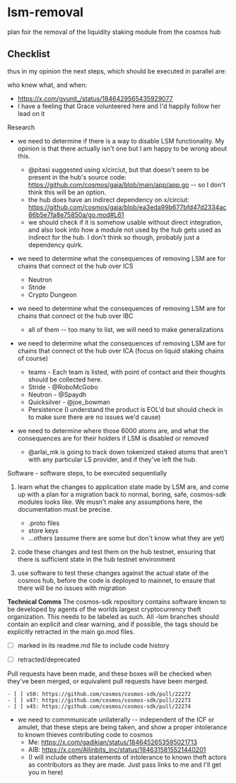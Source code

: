 # lsm-removal
plan foir the removal of the liquidity staking module from the cosmos hub



## Checklist

thus in my opinion the next steps, which should be executed in parallel are:

who knew what, and when:
  * https://x.com/gyunit_/status/1846429565435929077
  * I have a feeling that Grace volunteered here and I'd happily follow her lead on it


Research
* we need to determine if there is a way to disable LSM functionality.  My opinion is that there actually isn't one but I am happy to be wrong about this.
  * @pitasi suggested using x/circiut, but that doesn't seem to be present in the hub's source code:  https://github.com/cosmos/gaia/blob/main/app/app.go -- so I don't think this will be an option.
  * the hub does have an indirect dependency on x/circiut: https://github.com/cosmos/gaia/blob/ea3eda99b677bfd47d2334ac86b5e7fa8e75850a/go.mod#L61
   * we should check if it is somehow usable without direct integration, and also look into how a module not used by the hub gets used as indirect for the hub.  I don't think so though, probably just a dependency quirk.


* we need to determine what the consequences of removing LSM are for chains that connect ot the hub over ICS
  * Neutron
  * Stride
  * Crypto Dungeon

* we need to determine what the consequences of removing LSM are for chains that connect ot the hub over IBC
  * all of them -- too many to list, we will need to make generalizations

* we need to determine what the consequences of removing LSM are for chains that connect ot the hub over ICA (focus on liquid staking chains of course)
  * teams - Each team is listed, with point of contact and their thoughts should be collected here.
   * Stride - @RoboMcGobo 
   * Neutron - @Spaydh 
   * Quicksilver - @joe_bowman 
   * Persistence (I understand the product is EOL'd but should check in to make sure there are no issues we'd cause)

  
* we need to determine where those 6000 atoms are, and what the consequences are for their holders if LSM is disabled or removed
  * @arlai_mk is going to track down tokenized staked atoms that aren't with any particular LS provider, and if they've left the hub.


Software - software steps, to be executed sequentially
  1) learn what the changes to application state made by LSM are, and come up with a plan for a migration back to normal, boring, safe, cosmos-sdk modules looks like.  We musn't make any assumptions here, the documentation must be precise.
   
     * .proto files
     * store keys
     * ...others (assume there are some but don't know what they are yet)


  2) code these changes and test them on the hub testnet, ensuring that there is sufficient state in the hub testnet environment

  3) use software to test these changes against the actual state of the cosmos hub, before the code is deployed to mainnet, to ensure that there will be no issues with migration


**Technical Comms**
The cosmos-sdk repository contains software known to be developed by agents of the worlds largest cryptocurrency theft organization.  This needs to be labeled as such.  All -lsm branches should contain an explicit and clear warning, and if possible, the tags should be explicitly retracted in the main go.mod files.


 - [ ] marked in its readme.md file to include code history
 - [ ] retracted/deprecated


Pull requests have been made, and these boxes will be checked when they've been merged, or equivalent pull requests have been merged.

  
    - [ ] v50: https://github.com/cosmos/cosmos-sdk/pull/22272
    - [ ] v47: https://github.com/cosmos/cosmos-sdk/pull/22273
    - [ ] v45: https://github.com/cosmos/cosmos-sdk/pull/22274
  


* we need to commmunicate unilaterally -- independent of the ICF or amulet, that these steps are being taken, and show a proper intolerance to known thieves contributing code to cosmos
   * Me: https://x.com/gadikian/status/1846452653595021713
   * AIB: https://x.com/Allinbits_inc/status/1846315815521440201
   * (I will include others statements of intolerance to known theft actors as contributors as they are made.  Just pass links to me and I'll get you in here)
